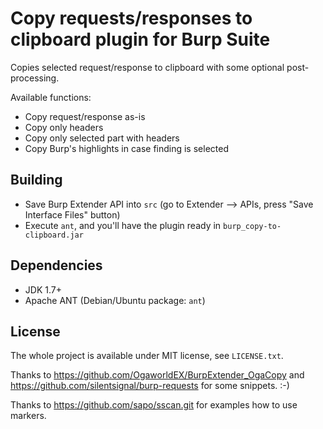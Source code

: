 Copy requests/responses to clipboard plugin for Burp Suite
==========================================================

Copies selected request/response to clipboard with some optional post-processing.

Available functions:
 - Copy request/response as-is
 - Copy only headers
 - Copy only selected part with headers
 - Copy Burp's highlights in case finding is selected

Building
--------

 - Save Burp Extender API into `src` (go to Extender --> APIs, press "Save
   Interface Files" button)
 - Execute `ant`, and you'll have the plugin ready in `burp_copy-to-clipboard.jar`

Dependencies
------------

 - JDK 1.7+
 - Apache ANT (Debian/Ubuntu package: `ant`)

License
-------

The whole project is available under MIT license, see `LICENSE.txt`.

Thanks to https://github.com/OgaworldEX/BurpExtender_OgaCopy and
https://github.com/silentsignal/burp-requests for some snippets. :-)

Thanks to https://github.com/sapo/sscan.git for examples how to use markers.
